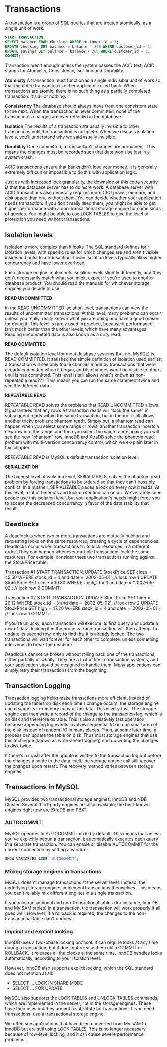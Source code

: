 # Transactions

A transaction is a group of SQL queries that are treated atomically, as a single unit of work.

```sql
START TRANSACTION;
SELECT balance FROM checking WHERE customer_id = 1;
UPDATE checking SET balance = balance - 200 WHERE customer_id = 1;
UPDATE savings SET balance = balance + 200 WHERE customer_id = 1;
COMMIT;
```

Transaction aren't enough unless the system passes the ACID test. ACID stands for Atomicity, Consistency, Isolation and Durability.

**Atomicity**
A transaction must function as a single indivisible unit of work so that the entire transaction is either applied or rolled back. When transactions are atomic, there is no such thing as a partially completed transaction: it's all or nothing.

**Consistency**
The database should always move from one consistent state to the next. When the transaction is never committed, none of the transaction's changes are ever reflected in the database.

**Isolation**
The results of a transaction are usually invisible to other transactions until the transaction is complete. When we discuss isolation levels, you'll understand why we said usually invisible.

**Durability**
Once committed, a transaction's changes are permanent. This means the changes must be recorded such that data won't be lost in a system crash.

ACID transactions ensure that banks don't lose your money. It is generally extremely difficult or impossible to do this with application logic.

Just as with increased lock granularity, the downside of this extra security is that the database server has to do more work. A database server with ACID transactions also generally requires more CPU power, memory, and disk space than one without them. You can decide whether your application needs transaction. If you don't really need them, you might be able to get higher performance with a non-transactional storage engine for some kinds of queries. You might be able to use LOCK TABLES to give the level of protection you need without transactions.

## Isolation levels

Isolation is more complex than it looks. The SQL standard defines four isolation levels, with specific rules for which changes are and aren't visible inside and outside a transaction. Lower isolation levels typically allow higher concurrency and have lower overhead.

Each storage engine implements isolation levels slightly differently, and they don't necessarily match what you might expect if you're used to another database product. You should read the manuals for whichever storage engines you decide to use.

**READ UNCOMMITTED**

In the READ UNCOMMITTED isolation level, transactions can view the results of uncommitted transactions. At this level, many problems can occur unless you really, really known what you are doing and have a good reason for doing it. This level is rarely used in practice, because it performance isn't much better than the other levels, which have many advantages. Reading uncommitted data is also known as a dirty read.

**READ COMMITTED**

The default isolation level for most database systems (but not MySQL) is READ COMMITTED. It satisfied the simple definition of isolation used earlier: a transaction will see only those changes made by transactions that were already committed when it began, and its changes won't be visible to others until is has committed. This level is still allows what's known as non-repeatable read???. This means you can run the same statement twice and see the different data.

**REPEATABLE READ**

REPEATABLE READ solves the problems that READ UNCOMMITTED allows. It guarantees that any rows a transaction reads will "look the same" in subsequent reads within the same transaction, but in theory it still allows another tricky problem: phantom reads. Simply put, a phantom read can happen when you select some range or rows, another transaction inserts a new row into the range, and then you select the same range again; you will see the new "phantom" row. InnoDB and XtraDB solve the phantom read problem with multi-version concurrency control, which we ex-plain later in this chapter.

REPEATABLE READ is MySQL's default transaction isolation level.

**SERIALIZATION**

The highest level of isolation level, SERIALIZABLE, solves the phantom read problem by forcing transactions to be ordered so that they can't possibly conflict. In a nutshell, SERIALIZABLE places a lock on every row it reads. At this level, a lot of timeouts and lock contention can occur. We've rarely seen people use this isolation level, but your application's needs might force you to accept the decreased concurrency in favor of the data stability that result.

## Deadlocks

A deadlock is when two or more transactions are mutually holding and requesting locks on the same resources, creating a cycle of dependencies. Deadlocks occur when transactions try to lock resources in a different order. They can happen whenever multiple transactions lock the same resources. For example, consider these two transactions running against the StockPrice table:

Transaction #1
    START TRANSACTION;
    UPDATE StockPrice SET close = 45.50 WHERE stock_id = 4 and date = '2002-05-01'; // lock row 1
    UPDATE StockPrice SET close = 19.80 WHERE stock_id = 3 and date = '2002-05-02'; // lock row 2
    COMMIT;

Transaction #2
    START TRANSACTION;
    UPDATE StockPrice SET high = 20.12 WHERE stock_id = 3 and date = '2002-05-02'; // lock row 2
    UPDATE StockPrice SET high = 47.20 WHERE stock_id = 4 and date = '2002-05-01'; // lock row 1
    COMMIT;

If you're unlucky, each transaction will execute its first query and update a row of data, locking it in the process. Each transaction will then attempt to update its second row, only to find that it is already locked. The two transactions will wait forever for each other to complete, unless something intervenes to break the deadlock.

Deadlocks cannot be broken without rolling back one of the transactions, either partially or wholly. They are a fact of life in transaction systems, and your application should be designed to handle them. Many applications can simply retry their transactions from the beginning.

## Transaction Logging

Transaction logging helps make transactions more efficient. Instead of updating the tables on disk each time a change occurs, the storage engine can change its in-memory copy of the data. This is very fast. The storage engine can then write a record of the change to the transaction log, which is on disk and therefore durable. This is also a relatively fast operation, because appending log events involves sequential I/O in one small area of the disk instead of random I/O in many places. Then, at some later time, a process can update the table on disk. Thus most storage engines that use this technique (known as write-ahead logging) end up writing the changes to disk twice.

If there's a crash after the update is written to the transaction log but before the changes a made to the data itself, the storage engine call still recover the changes upon restart. The recovery method varies between storage engines.

## Transactions in MySQL

MySQL provides two transactional storage engines: InnoDB and NDB Cluster. Several third-party engines are also available; the best-known engines right now are XtraDB and PBXT.

### AUTOCOMMIT

MySQL operates in AUTOCOMMIT mode by default. This means that unless you've explicitly begun a transaction, it automatically executes each query in a separate transaction. You can enable or disable AUTOCOMMIT for the current connection by setting a variable:

```sql
SHOW VARIABLES LIKE 'AUTOCOMMIT';
```

### Mixing storage engines in transactions

MySQL doesn't manage transactions at the server level. Instead, the underlying storage engines implement transactions themselves. This means you can't reliably mix different engines in a single transaction.

If you mix transactional and non-transactional tables (for instance, InnoDB and MyISAM tables) in a transaction, the transaction will work properly if all goes well. However, if a rollback is required, the changes to the non-transactional table can't undoes.

### Implicit and explicit locking

InnoDB uses a two-phase locking protocol. It can require locks at any time during a transaction, but it does not release them util a COMMIT or ROLLBACK. It releases all the clocks at the same time. InnoDB handles locks automatically, according to your isolation level.

However, InnoDB also supports explicit locking, which the SQL standard does not mention at all:

- SELECT ... LOCK IN SHARE MODE
- SELECT ... FOR UPDATE

MySQL also supports the LOCK TABLES and UNLOCK TABLES commands, which are implemented in the server, not in the storage engines. These have their uses but they are not a substitute for transactions. If you need transactions, use a transactional storage engine.

We often see applications that have been converted from MyIsAM to InnoDB but are still using LOCK TABLES. This is no longer necessary because of row-level locking, and it can cause severe performance problems.

